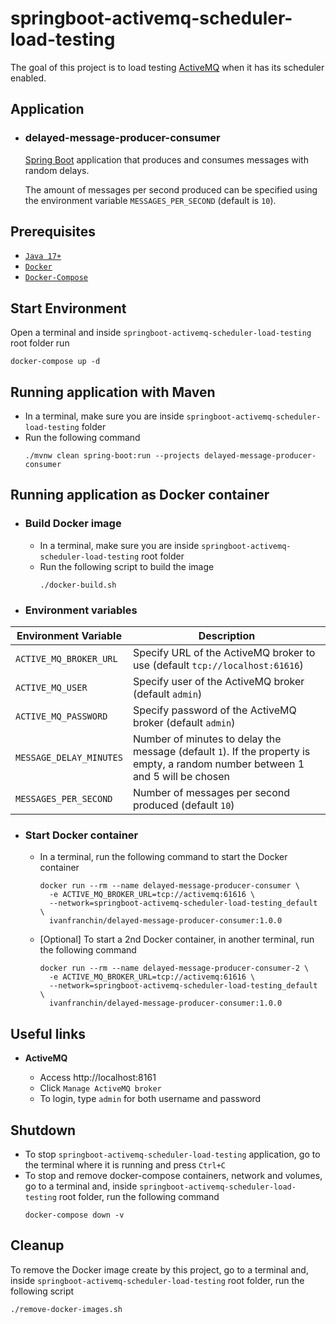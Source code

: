 # springboot-activemq-scheduler-load-testing

The goal of this project is to load testing [ActiveMQ](https://activemq.apache.org/) when it has its scheduler enabled.

## Application

- ### delayed-message-producer-consumer

  [Spring Boot](https://docs.spring.io/spring-boot/docs/current/reference/htmlsingle/) application that produces and consumes messages with random delays.

  The amount of messages per second produced can be specified using the environment variable `MESSAGES_PER_SECOND` (default is `10`).

## Prerequisites

- [`Java 17+`](https://www.oracle.com/java/technologies/downloads/#java17)
- [`Docker`](https://www.docker.com/)
- [`Docker-Compose`](https://docs.docker.com/compose/install/)

## Start Environment

Open a terminal and inside `springboot-activemq-scheduler-load-testing` root folder run
```
docker-compose up -d
```

## Running application with Maven

- In a terminal, make sure you are inside `springboot-activemq-scheduler-load-testing` folder
- Run the following command
  ```
  ./mvnw clean spring-boot:run --projects delayed-message-producer-consumer
  ```

## Running application as Docker container

- ### Build Docker image

  - In a terminal, make sure you are inside `springboot-activemq-scheduler-load-testing` root folder
  - Run the following script to build the image
    ```
    ./docker-build.sh
    ```

- ### Environment variables
  
| Environment Variable    | Description                                                                                                                    |
|-------------------------|--------------------------------------------------------------------------------------------------------------------------------|
| `ACTIVE_MQ_BROKER_URL`  | Specify URL of the ActiveMQ broker to use (default `tcp://localhost:61616`)                                                    |
| `ACTIVE_MQ_USER`        | Specify user of the ActiveMQ broker (default `admin`)                                                                          |
| `ACTIVE_MQ_PASSWORD`    | Specify password of the ActiveMQ broker (default `admin`)                                                                      |
| `MESSAGE_DELAY_MINUTES` | Number of minutes to delay the message (default `1`). If the property is empty, a random number between 1 and 5 will be chosen |
| `MESSAGES_PER_SECOND`   | Number of messages per second produced (default `10`)                                                                          |

- ### Start Docker container

  - In a terminal, run the following command to start the Docker container
    ```
    docker run --rm --name delayed-message-producer-consumer \
      -e ACTIVE_MQ_BROKER_URL=tcp://activemq:61616 \
      --network=springboot-activemq-scheduler-load-testing_default \
      ivanfranchin/delayed-message-producer-consumer:1.0.0
    ```

  - \[Optional\] To start a 2nd Docker container, in another terminal, run the following command
    ```
    docker run --rm --name delayed-message-producer-consumer-2 \
      -e ACTIVE_MQ_BROKER_URL=tcp://activemq:61616 \
      --network=springboot-activemq-scheduler-load-testing_default \
      ivanfranchin/delayed-message-producer-consumer:1.0.0
    ```

## Useful links

- **ActiveMQ**

  - Access http://localhost:8161
  - Click `Manage ActiveMQ broker`
  - To login, type `admin` for both username and password

## Shutdown

- To stop `springboot-activemq-scheduler-load-testing` application, go to the terminal where it is running and press `Ctrl+C`
- To stop and remove docker-compose containers, network and volumes, go to a terminal and, inside `springboot-activemq-scheduler-load-testing` root folder, run the following command
  ```
  docker-compose down -v
  ```
## Cleanup

To remove the Docker image create by this project, go to a terminal and, inside `springboot-activemq-scheduler-load-testing` root folder, run the following script
```
./remove-docker-images.sh
```
